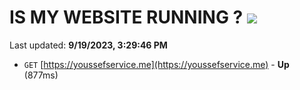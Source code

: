 # IS MY WEBSITE RUNNING ? [![](https://img.shields.io/static/v1?label=Sponsor&message=%E2%9D%A4&logo=GitHub&color=%23fe8e86)](https://github.com/sponsors/<username>)

Last updated: **9/19/2023, 3:29:46 PM**

- `GET` [https://youssefservice.me](https://youssefservice.me) - **Up** (877ms)
